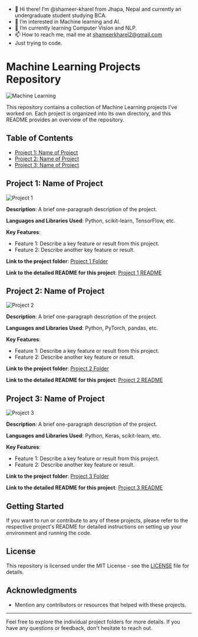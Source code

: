 - 👋 Hi there! I’m @shameer-kharel from Jhapa, Nepal and currently an undergraduate student studying BCA.
- 👀 I’m interested in Machine learning and AI.
- 🌱 I’m currently learning Computer Vision and NLP.
- 📫 How to reach me, mail me at shameerkharel2@gmail.com
- Just trying to code.

<!---
sameer-kharel/sameer-kharel is a ✨ special ✨ repository because its `README.md` (this file) appears on your GitHub profile.
You can click the Preview link to take a look at your changes.
--->

# Machine Learning Projects Repository

![Machine Learning](https://img.shields.io/badge/Machine%20Learning-Projects-brightgreen)

This repository contains a collection of Machine Learning projects I've worked on. Each project is organized into its own directory, and this README provides an overview of the repository.

## Table of Contents

- [Project 1: Name of Project](#project-1-name-of-project)
- [Project 2: Name of Project](#project-2-name-of-project)
- [Project 3: Name of Project](#project-3-name-of-project)

## Project 1: Name of Project

![Project 1](/project1/images/project1.png)

**Description**: A brief one-paragraph description of the project.

**Languages and Libraries Used**: Python, scikit-learn, TensorFlow, etc.

**Key Features**:
- Feature 1: Describe a key feature or result from this project.
- Feature 2: Describe another key feature or result.

**Link to the project folder**: [Project 1 Folder](/project1)

**Link to the detailed README for this project**: [Project 1 README](/project1/README.md)

## Project 2: Name of Project

![Project 2](/project2/images/project2.png)

**Description**: A brief one-paragraph description of the project.

**Languages and Libraries Used**: Python, PyTorch, pandas, etc.

**Key Features**:
- Feature 1: Describe a key feature or result from this project.
- Feature 2: Describe another key feature or result.

**Link to the project folder**: [Project 2 Folder](/project2)

**Link to the detailed README for this project**: [Project 2 README](/project2/README.md)

## Project 3: Name of Project

![Project 3](/project3/images/project3.png)

**Description**: A brief one-paragraph description of the project.

**Languages and Libraries Used**: Python, Keras, scikit-learn, etc.

**Key Features**:
- Feature 1: Describe a key feature or result from this project.
- Feature 2: Describe another key feature or result.

**Link to the project folder**: [Project 3 Folder](/project3)

**Link to the detailed README for this project**: [Project 3 README](/project3/README.md)

## Getting Started

If you want to run or contribute to any of these projects, please refer to the respective project's README for detailed instructions on setting up your environment and running the code.

## License

This repository is licensed under the MIT License - see the [LICENSE](LICENSE) file for details.

## Acknowledgments

- Mention any contributors or resources that helped with these projects.

---

Feel free to explore the individual project folders for more details. If you have any questions or feedback, don't hesitate to reach out.

